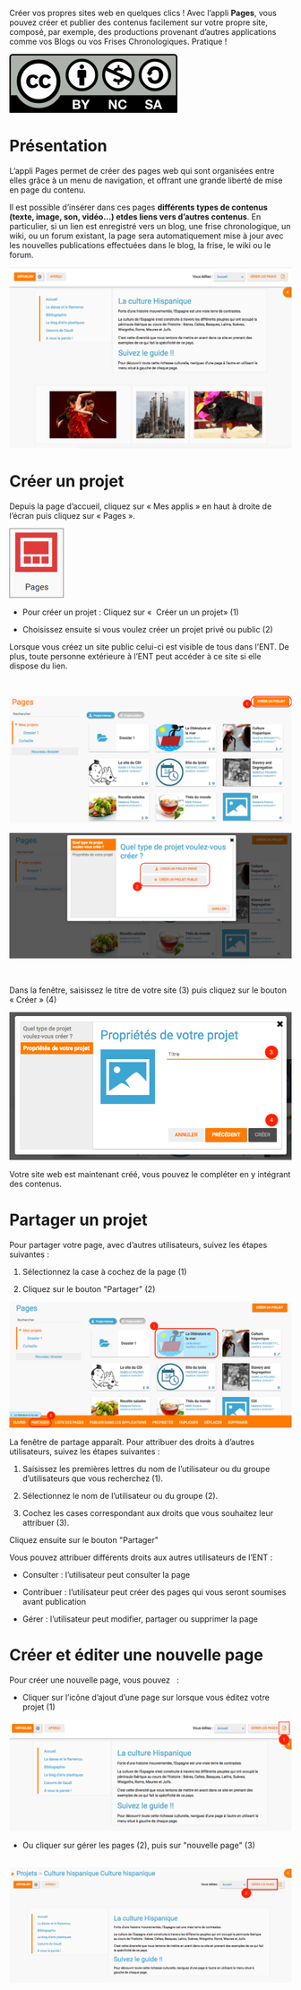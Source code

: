 Créer vos propres sites web en quelques clics ! Avec l’appli **Pages**, vous pouvez créer et publier des contenus facilement sur votre propre site, composé, par exemple, des productions provenant d’autres applications comme vos Blogs ou vos Frises Chronologiques. Pratique !

![](../../wp-content/uploads/2015/03/CC-BY-NC-SA-3.0-FR-300x105.png)

Présentation
============

L’appli Pages permet de créer des pages web qui sont organisées entre elles grâce à un menu de navigation, et offrant une grande liberté de mise en page du contenu.

Il est possible d’insérer dans ces pages **différents **types de contenus** (**texte, image, son, vidéo…) et**des liens vers d’autres contenus**. En particulier, si un lien est enregistré vers un blog, une frise chronologique, un wiki, ou un forum existant, la page sera automatiquement mise à jour avec les nouvelles publications effectuées dans le blog, la frise, le wiki ou le forum.

![](../../wp-content/uploads/2017/04/Captures-Pages-1.png)

Créer un projet
===============

Depuis la page d’accueil, cliquez sur « Mes applis » en haut à droite de l’écran puis cliquez sur « Pages ».

![](../../wp-content/uploads/2016/01/pages1.png)

-   Pour créer un projet : Cliquez sur «  Créer un un projet» (1)

-   Choisissez ensuite si vous voulez créer un projet privé ou public (2)

Lorsque vous créez un site public celui-ci est visible de tous dans l’ENT. De plus, toute personne extérieure à l’ENT peut accéder à ce site si elle dispose du lien.

 

![](../../wp-content/uploads/2017/04/Captures-Pages-2.png)

![](../../wp-content/uploads/2017/04/Capture-Pages-3.png)

 

Dans la fenêtre, saisissez le titre de votre site (3) puis cliquez sur le bouton « Créer » (4)

![](../../wp-content/uploads/2017/04/Captures-Pages-4.png)

Votre site web est maintenant créé, vous pouvez le compléter en y intégrant des contenus.

Partager un projet
==================

Pour partager votre page, avec d’autres utilisateurs, suivez les étapes suivantes :

1.  Sélectionnez la case à cochez de la page (1)

2.  Cliquez sur le bouton "Partager" (2)

![](../../wp-content/uploads/2017/04/Captures-Pages-5.png)

La fenêtre de partage apparaît. Pour attribuer des droits à d’autres utilisateurs, suivez les étapes suivantes :

1.  Saisissez les premières lettres du nom de l’utilisateur ou du groupe d’utilisateurs que vous recherchez (1).

2.  Sélectionnez le nom de l’utilisateur ou du groupe (2).

3.  Cochez les cases correspondant aux droits que vous souhaitez leur attribuer (3).

Cliquez ensuite sur le bouton "Partager"

Vous pouvez attribuer différents droits aux autres utilisateurs de l’ENT :

-   Consulter : l’utilisateur peut consulter la page

-   Contribuer : l’utilisateur peut créer des pages qui vous seront soumises avant publication

-   Gérer : l’utilisateur peut modifier, partager ou supprimer la page

Créer et éditer une nouvelle page
=================================

Pour créer une nouvelle page, vous pouvez   :

-   Cliquer sur l’icône d’ajout d’une page sur lorsque vous éditez votre projet (1)

![](../../wp-content/uploads/2017/04/Captures-Pages-6.png)

-   Ou cliquer sur gérer les pages (2), puis sur "nouvelle page" (3)

 ![](../../wp-content/uploads/2017/04/Capture-Pages-7.png)
